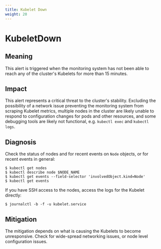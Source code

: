 ```yaml
---
title: Kubelet Down
weight: 20
---
```


# KubeletDown

## Meaning

This alert is triggered when the monitoring system has not been able to reach
any of the cluster's Kubelets for more than 15 minutes.

## Impact

This alert represents a critical threat to the cluster's stability. Excluding
the possibility of a network issue preventing the monitoring system from
scraping Kubelet metrics, multiple nodes in the cluster are likely unable to
respond to configuration changes for pods and other resources, and some
debugging tools are likely not functional, e.g. `kubectl exec` and `kubectl logs`.

## Diagnosis

Check the status of nodes and for recent events on `Node` objects, or for recent
events in general:

```shell
$ kubectl get nodes
$ kubectl describe node $NODE_NAME
$ kubectl get events --field-selector 'involvedObject.kind=Node'
$ kubectl get events
```

If you have SSH access to the nodes, access the logs for the Kubelet directly:

```shell
$ journalctl -b -f -u kubelet.service
```

## Mitigation

The mitigation depends on what is causing the Kubelets to become
unresponsive. Check for wide-spread networking issues, or node level
configuration issues.
